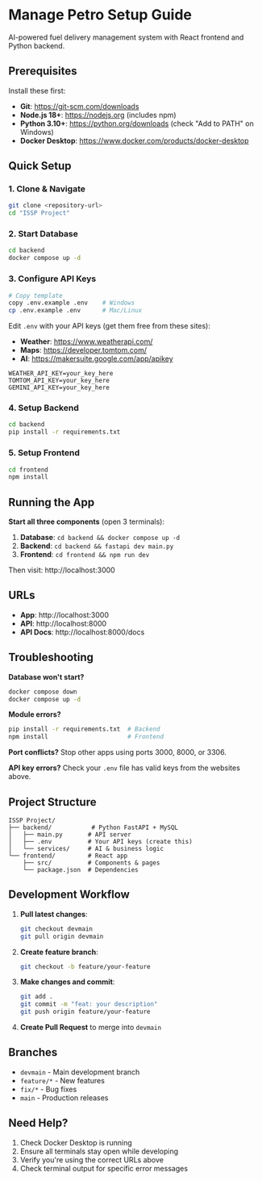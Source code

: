 # Manage Petro Setup Guide

AI-powered fuel delivery management system with React frontend and Python backend.

## Prerequisites

Install these first:

- **Git**: https://git-scm.com/downloads
- **Node.js 18+**: https://nodejs.org (includes npm)
- **Python 3.10+**: https://python.org/downloads (check "Add to PATH" on Windows)
- **Docker Desktop**: https://www.docker.com/products/docker-desktop

## Quick Setup

### 1. Clone & Navigate

```bash
git clone <repository-url>
cd "ISSP Project"
```

### 2. Start Database

```bash
cd backend
docker compose up -d
```

### 3. Configure API Keys

```bash
# Copy template
copy .env.example .env    # Windows
cp .env.example .env      # Mac/Linux
```

Edit `.env` with your API keys (get them free from these sites):

- **Weather**: https://www.weatherapi.com/
- **Maps**: https://developer.tomtom.com/
- **AI**: https://makersuite.google.com/app/apikey

```env
WEATHER_API_KEY=your_key_here
TOMTOM_API_KEY=your_key_here
GEMINI_API_KEY=your_key_here
```

### 4. Setup Backend

```bash
cd backend
pip install -r requirements.txt
```

### 5. Setup Frontend

```bash
cd frontend
npm install
```

## Running the App

**Start all three components** (open 3 terminals):

1. **Database**: `cd backend && docker compose up -d`
2. **Backend**: `cd backend && fastapi dev main.py`
3. **Frontend**: `cd frontend && npm run dev`

Then visit: http://localhost:3000

## URLs

- **App**: http://localhost:3000
- **API**: http://localhost:8000
- **API Docs**: http://localhost:8000/docs

## Troubleshooting

**Database won't start?**

```bash
docker compose down
docker compose up -d
```

**Module errors?**

```bash
pip install -r requirements.txt  # Backend
npm install                      # Frontend
```

**Port conflicts?** Stop other apps using ports 3000, 8000, or 3306.

**API key errors?** Check your `.env` file has valid keys from the websites above.

## Project Structure

```
ISSP Project/
├── backend/           # Python FastAPI + MySQL
│   ├── main.py       # API server
│   ├── .env          # Your API keys (create this)
│   └── services/     # AI & business logic
└── frontend/         # React app
    ├── src/          # Components & pages
    └── package.json  # Dependencies
```

## Development Workflow

1. **Pull latest changes**:

   ```bash
   git checkout devmain
   git pull origin devmain
   ```

2. **Create feature branch**:

   ```bash
   git checkout -b feature/your-feature
   ```

3. **Make changes and commit**:

   ```bash
   git add .
   git commit -m "feat: your description"
   git push origin feature/your-feature
   ```

4. **Create Pull Request** to merge into `devmain`

## Branches

- `devmain` - Main development branch
- `feature/*` - New features
- `fix/*` - Bug fixes
- `main` - Production releases

## Need Help?

1. Check Docker Desktop is running
2. Ensure all terminals stay open while developing
3. Verify you're using the correct URLs above
4. Check terminal output for specific error messages
